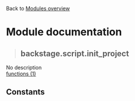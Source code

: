 Back to [Modules overview](https://github.com/pyrustic/backstage/blob/master/docs/modules/README.md)
  
# Module documentation
>## backstage.script.init\_project
No description
<br>
[functions (1)](https://github.com/pyrustic/backstage/blob/master/docs/modules/content/backstage.script.init_project/functions.md)


## Constants
```python

```

